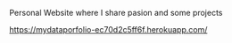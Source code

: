 Personal Website where I share pasion and some projects

https://mydataporfolio-ec70d2c5ff6f.herokuapp.com/
